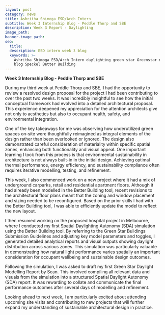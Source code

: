 ```yaml
---
layout: post
category: news
title: Ashritha Shimoga ESD/Arch Intern
subtitle: Week 3 Internship Blog - Peddle Thorp and SBE
description: Week 3 Report - Daylighting
image_path:
banner-image_path:
seo:
  title:
  description: ESD intern week 3 blog
  keywords: >-
    Ashritha Shimoga ESD/Arch Intern daylighting green star Greenstar modelling
    blog Speckel Better Building
---
```

**Week 3 Internship Blog - Peddle Thorp and SBE**

During my third week at Peddle Thorp and SBE, I had the opportunity to review a resolved design proposal for the project I had been contributing to over the past two weeks. It was incredibly insightful to see how the initial conceptual framework had evolved into a detailed architectural proposal. This experience deepened my appreciation for the attention architects give not only to aesthetics but also to occupant health, safety, and environmental integration.

One of the key takeaways for me was observing how underutilized green spaces on-site were thoughtfully reimagined as integral elements of the design rather than been overlooked or ignored. The design also demonstrated careful consideration of materiality within specific spatial zones, enhancing both functionality and visual appeal. One important learning I took from this process is that environmental sustainability in architecture is not always built-in in the initial design. Achieving optimal thermal performance, energy efficiency, and sustainability compliance often requires iterative modelling, testing, and refinement.

This week, I also commenced work on a new project where it had a mix of underground carparks, retail and residential apartment floors. Although it had already been modelled in the Better Building tool, recent revisions to the architectural floor plans meant that the zoning and window placement and sizing needed to be reconfigured. Based on the prior skills I had with the Better Building tool, I was able to efficiently update the model to reflect the new layout.

I then resumed working on the proposed hospital project in Melbourne, where I conducted my first Spatial Daylighting Autonomy (SDA) simulation using the Better Building tool. By referring to the Green Star Buildings  Submission Guidelines and adjusting key model parameters and toggles, I generated detailed analytical reports and visual outputs showing daylight distribution across various zones. This simulation was particularly valuable in demonstrating how natural light performance varies spatially an important consideration for occupant wellbeing and sustainable design outcomes.

Following the simulation, I was asked to draft my first Green Star Daylight Modelling Report by Sean. This involved compiling all relevant data and visuals from the simulation into a structured Spatial Daylight Autonomy (SDA) report. It was rewarding to collate and communicate the final performance outcomes after several days of modelling and refinement.

Looking ahead to next week, I am particularly excited about attending upcoming site visits and contributing to new projects that will further expand my understanding of sustainable architectural design in practice.